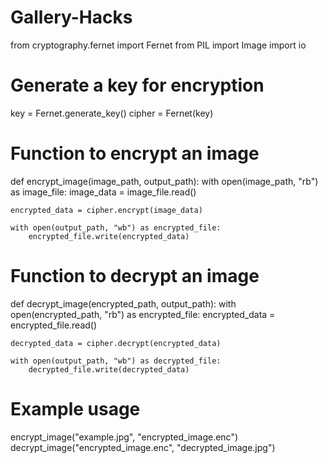 # Gallery-Hacks
from cryptography.fernet import Fernet
from PIL import Image
import io

# Generate a key for encryption
key = Fernet.generate_key()
cipher = Fernet(key)

# Function to encrypt an image
def encrypt_image(image_path, output_path):
    with open(image_path, "rb") as image_file:
        image_data = image_file.read()
    
    encrypted_data = cipher.encrypt(image_data)
    
    with open(output_path, "wb") as encrypted_file:
        encrypted_file.write(encrypted_data)

# Function to decrypt an image
def decrypt_image(encrypted_path, output_path):
    with open(encrypted_path, "rb") as encrypted_file:
        encrypted_data = encrypted_file.read()
    
    decrypted_data = cipher.decrypt(encrypted_data)
    
    with open(output_path, "wb") as decrypted_file:
        decrypted_file.write(decrypted_data)

# Example usage
encrypt_image("example.jpg", "encrypted_image.enc")
decrypt_image("encrypted_image.enc", "decrypted_image.jpg")
